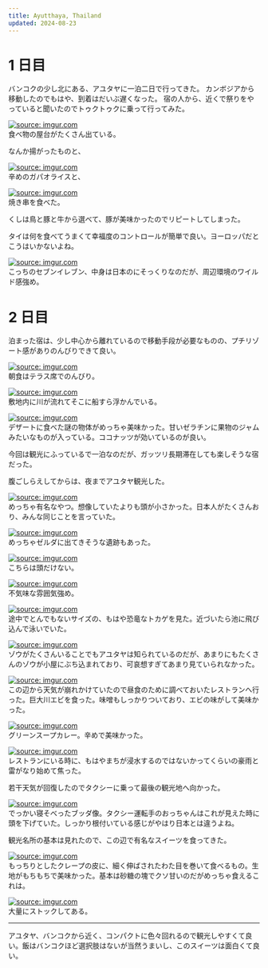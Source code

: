 ```yaml
---
title: Ayutthaya, Thailand
updated: 2024-08-23
---
```


# 1 日目

バンコクの少し北にある、アユタヤに一泊二日で行ってきた。
カンボジアから移動したのでもはや、到着はだいぶ遅くなった。
宿の人から、近くで祭りをやっていると聞いたのでトゥクトゥクに乗って行ってみた。

<a href="https://imgur.com/TAp78Md"><img src="https://i.imgur.com/TAp78Md.jpg" title="source: imgur.com" /></a>  
食べ物の屋台がたくさん出ている。

なんか揚がったものと、

<a href="https://imgur.com/pGFiZjB"><img src="https://i.imgur.com/pGFiZjB.jpg" title="source: imgur.com" /></a>  
辛めのガパオライスと、

<a href="https://imgur.com/NkVKsyG"><img src="https://i.imgur.com/NkVKsyG.jpg" title="source: imgur.com" /></a>  
焼き串を食べた。

くしは鳥と豚と牛から選べて、豚が美味かったのでリピートしてしまった。

タイは何を食べてうまくて幸福度のコントロールが簡単で良い。ヨーロッパだとこうはいかないよね。

<a href="https://imgur.com/TKm1sVL"><img src="https://i.imgur.com/TKm1sVL.jpg" title="source: imgur.com" /></a>  
こっちのセブンイレブン、中身は日本のにそっくりなのだが、周辺環境のワイルド感強め。


# 2 日目

泊まった宿は、少し中心から離れているので移動手段が必要なものの、プチリゾート感がありのんびりできて良い。

<a href="https://imgur.com/iBeAASE"><img src="https://i.imgur.com/iBeAASE.jpg" title="source: imgur.com" /></a>  
朝食はテラス席でのんびり。

<a href="https://imgur.com/xQfz6Wx"><img src="https://i.imgur.com/xQfz6Wx.jpg" title="source: imgur.com" /></a>  
敷地内に川が流れてそこに船すら浮かんでいる。

<a href="https://imgur.com/7owFzWK"><img src="https://i.imgur.com/7owFzWK.jpg" title="source: imgur.com" /></a>  
デザートに食べた謎の物体がめっちゃ美味かった。甘いゼラチンに果物のジャムみたいなものが入っている。ココナッツが効いているのが良い。

今回は観光にふっているで一泊なのだが、ガッツリ長期滞在しても楽しそうな宿だった。

腹ごしらえしてからは、夜までアユタヤ観光した。

<a href="https://imgur.com/xqWwXGp"><img src="https://i.imgur.com/xqWwXGp.jpg" title="source: imgur.com" /></a>  
めっちゃ有名なやつ。想像していたよりも頭が小さかった。日本人がたくさんおり、みんな同じことを言っていた。

<a href="https://imgur.com/CrnLZn4"><img src="https://i.imgur.com/CrnLZn4.jpg" title="source: imgur.com" /></a>  
めっちゃゼルダに出てきそうな遺跡もあった。

<a href="https://imgur.com/lemMG5K"><img src="https://i.imgur.com/lemMG5K.jpg" title="source: imgur.com" /></a>  
こちらは頭だけない。

<a href="https://imgur.com/ZbOzjse"><img src="https://i.imgur.com/ZbOzjse.jpg" title="source: imgur.com" /></a>  
不気味な雰囲気強め。

<a href="https://imgur.com/bUmZbzq"><img src="https://i.imgur.com/bUmZbzq.jpg" title="source: imgur.com" /></a>  
途中でとんでもないサイズの、もはや恐竜なトカゲを見た。近づいたら池に飛び込んで泳いでいた。

<a href="https://imgur.com/VsJsEcT"><img src="https://i.imgur.com/VsJsEcT.jpg" title="source: imgur.com" /></a>  
ゾウがたくさんいることでもアユタヤは知られているのだが、あまりにもたくさんのゾウが小屋にぶち込まれており、可哀想すぎてあまり見ていられなかった。

<a href="https://imgur.com/a5gvLSa"><img src="https://i.imgur.com/a5gvLSa.jpg" title="source: imgur.com" /></a>  
この辺から天気が崩れかけていたので昼食のために調べておいたレストランへ行った。巨大川エビを食った。味噌もしっかりついており、エビの味がして美味かった。

<a href="https://imgur.com/8zexFPy"><img src="https://i.imgur.com/8zexFPy.jpg" title="source: imgur.com" /></a>  
グリーンスープカレー。辛めで美味かった。

<a href="https://imgur.com/uUudJfU"><img src="https://i.imgur.com/uUudJfU.jpg" title="source: imgur.com" /></a>  
レストランにいる時に、もはやまちが浸水するのではないかってくらいの豪雨と雷がなり始めて焦った。

若干天気が回復したのでタクシーに乗って最後の観光地へ向かった。

<a href="https://imgur.com/NWHCB6P"><img src="https://i.imgur.com/NWHCB6P.jpg" title="source: imgur.com" /></a>  
でっかい寝そべったブッダ像。タクシー運転手のおっちゃんはこれが見えた時に頭を下げていた。しっかり根付いている感じがやはり日本とは違うよね。

観光名所の基本は見れたので、この辺で有名なスイーツを食ってきた。

<a href="https://imgur.com/40a6cSc"><img src="https://i.imgur.com/40a6cSc.jpg" title="source: imgur.com" /></a>  
もっちりとしたクレープの皮に、細く伸ばされたわた目を巻いて食べるもの。生地がもちもちで美味かった。基本は砂糖の塊でクソ甘いのだがめっちゃ食えるこれは。

<a href="https://imgur.com/JSP1hMo"><img src="https://i.imgur.com/JSP1hMo.jpg" title="source: imgur.com" /></a>  
大量にストックしてある。

---

アユタヤ、バンコクから近く、コンパクトに色々回れるので観光しやすくて良い。飯はバンコクほど選択肢はないが当然うまいし、このスイーツは面白くて良い。
